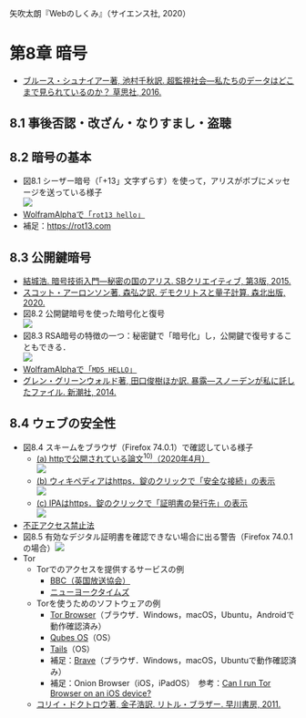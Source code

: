 矢吹太朗『Webのしくみ』（サイエンス社, 2020）

# 第8章 暗号

- [ブルース・シュナイアー著, 池村千秋訳. 超監視社会&mdash;私たちのデータはどこまで見られているのか？ 草思社, 2016.](https://calil.jp/book/4794222378)

## 8.1 事後否認・改ざん・なりすまし・盗聴

## 8.2 暗号の基本

- 図8.1 シーザー暗号（「+13」文字ずらす）を使って，アリスがボブにメッセージを送っている様子<br>![](figures/08-1.svg)
- [WolframAlphaで「`rot13 hello`」](https://www.wolframalpha.com/input/?i=rot13+hello&lang=ja)
- 補足：https://rot13.com

## 8.3 公開鍵暗号

- [結城浩. 暗号技術入門&mdash;秘密の国のアリス. SBクリエイティブ, 第3版, 2015.](https://calil.jp/book/4797382228)
- [スコット・アーロンソン著, 森弘之訳. デモクリトスと量子計算. 森北出版, 2020.](https://calil.jp/book/4627872011)
- 図8.2 公開鍵暗号を使った暗号化と復号<br>![](figures/08-2.svg)
- 図8.3 RSA暗号の特徴の一つ：秘密鍵で「暗号化」し，公開鍵で復号することもできる．<br>![](figures/08-3.svg)
- [WolframAlphaで「`MD5 HELLO`」](https://www.wolframalpha.com/input/?i=MD5+HELLO&lang=ja)
- [グレン・グリーンウォルド著, 田口俊樹ほか訳. 暴露&mdash;スノーデンが私に託したファイル. 新潮社, 2014.](https://calil.jp/book/4105066919)

## 8.4 ウェブの安全性

- 図8.4 スキームをブラウザ（Firefox 74.0.1）で確認している様子
  - [(a) httpで公開されている論文<sup>10)</sup>（2020年4月）<br>![](figures/08-4a.png)](http://infolab.stanford.edu/~backrub/google.html)
  - [(b) ウィキペディアはhttps．錠のクリックで「安全な接続」の表示<br>![](figures/08-4b.png)](https://ja.wikipedia.org)
  - [(c) IPAはhttps．錠のクリックで「証明書の発行先」の表示<br>![](figures/08-4c.png)](https://www.ipa.go.jp)
- [不正アクセス禁止法](https://elaws.e-gov.go.jp/search/elawsSearch/elaws_search/lsg0500/detail?lawId=411AC0000000128)
- 図8.5 有効なデジタル証明書を確認できない場合に出る警告（Firefox 74.0.1の場合）![](figures/08-5.png)
- Tor
  - Torでのアクセスを提供するサービスの例
    - [BBC（英国放送協会）](https://www.bbcnewsd73hkzno2ini43t4gblxvycyac5aw4gnv7t2rccijh7745uqd.onion)
    - [ニューヨークタイムズ](https://www.nytimesn7cgmftshazwhfgzm37qxb44r64ytbb2dj3x62d2lljsciiyd.onion)
  - Torを使うためのソフトウェアの例
    - [Tor Browser](https://www.torproject.org)（ブラウザ．Windows，macOS，Ubuntu，Androidで動作確認済み）
    - [Qubes OS](https://www.qubes-os.org)（OS）
    - [Tails](https://tails.boum.org)（OS）
    - 補足：[Brave](https://brave.com)（ブラウザ．Windows，macOS，Ubuntuで動作確認済み）
    - 補足：Onion Browser（iOS，iPadOS）　参考：[Can I run Tor Browser on an iOS device?](https://support.torproject.org/tormobile/tormobile-3/)
  - [コリイ・ドクトロウ著, 金子浩訳. リトル・ブラザー. 早川書房, 2011.](https://calil.jp/book/4152091991)
